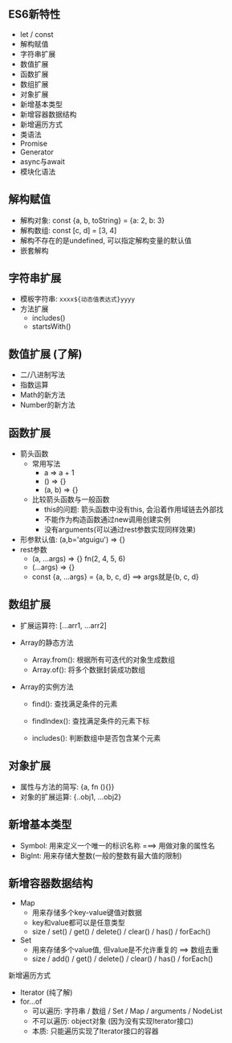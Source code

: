## ES6新特性

- let / const
- 解构赋值
- 字符串扩展
- 数值扩展
- 函数扩展
- 数组扩展
- 对象扩展
- 新增基本类型
- 新增容器数据结构
- 新增遍历方式
- 类语法
- Promise
- Generator
- async与await
- 模块化语法



## 解构赋值

- 解构对象: const {a, b, toString} = {a: 2, b: 3}
- 解构数组: const [c, d] = [3, 4]
- 解构不存在的是undefined, 可以指定解构变量的默认值
- 嵌套解构

## 字符串扩展

- 模板字符串: `xxxx${动态值表达式}yyyy`
- 方法扩展
  - includes()
  - startsWith()

## 数值扩展 (了解)

- 二/八进制写法
- 指数运算
- Math的新方法
- Number的新方法



## 函数扩展

- 箭头函数
  - 常用写法
    - a => a + 1
    - () => {}
    - (a, b) => {} 
  - 比较箭头函数与一般函数
    - this的问题: 箭头函数中没有this, 会沿着作用域链去外部找
    - 不能作为构造函数通过new调用创建实例
    - 没有arguments(可以通过rest参数实现同样效果)
- 形参默认值: (a,b='atguigu') => {}
- rest参数
  - (a, ...args) => {}     fn(2, 4, 5, 6)
  - (...args) => {}
  - const {a, ...args} = {a, b, c, d}   ==> args就是{b, c, d}

## 数组扩展

- 扩展运算符: [...arr1, ...arr2]

- Array的静态方法

  - Array.from(): 根据所有可迭代的对象生成数组
  - Array.of(): 将多个数据封装成功数组

- Array的实例方法

  - find(): 查找满足条件的元素

  - findIndex(): 查找满足条件的元素下标

  - includes(): 判断数组中是否包含某个元素

    

## 对象扩展

- 属性与方法的简写: {a, fn (){}}
- 对象的扩展运算: {..obj1, ...obj2}



## 新增基本类型

- Symbol: 用来定义一个唯一的标识名称 ===> 用做对象的属性名
- BigInt: 用来存储大整数(一般的整数有最大值的限制)



## 新增容器数据结构

- Map
  - 用来存储多个key-value键值对数据
  - key和value都可以是任意类型
  - size / set() / get() / delete() / clear() / has() / forEach()
- Set
  - 用来存储多个value值, 但value是不允许重复的   ==> 数组去重
  - size / add() / get() / delete() / clear() / has() / forEach()



新增遍历方式

- Iterator (纯了解)
- for...of
  - 可以遍历: 字符串 / 数组 / Set / Map / arguments / NodeList
  - 不可以遍历: object对象  (因为没有实现Iterator接口)
  - 本质: 只能遍历实现了Iterator接口的容器